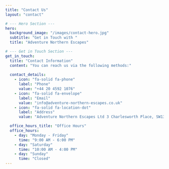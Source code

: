 ```yaml
---
title: "Contact Us"
layout: "contact"

# --- Hero Section ---
hero:
  background_image: "/images/contact-hero.jpg"
  subtitle: "Get in Touch with "
  title: "Adventure Northern Escapes"

# --- Get in Touch Section ---
get_in_touch:
  title: "Contact Information"
  content: "You can reach us via the following methods:"
  
  contact_details:
    - icon: "fa-solid fa-phone"
      label: "Phone"
      value: "+44 20 4592 1076"
    - icon: "fa-solid fa-envelope"
      label: "Email"
      value: "info@adventure-northern-escapes.co.uk"
    - icon: "fa-solid fa-location-dot"
      label: "Address"
      value: "Adventure Northern Escapes Ltd 3 Charlesworth Place, SW13 0JQ, London, United Kingdom"

  office_hours_title: "Office Hours"
  office_hours:
    - day: "Monday - Friday"
      time: "9:00 AM - 6:00 PM"
    - day: "Saturday"
      time: "10:00 AM - 4:00 PM"
    - day: "Sunday"
      time: "Closed"
---
```

